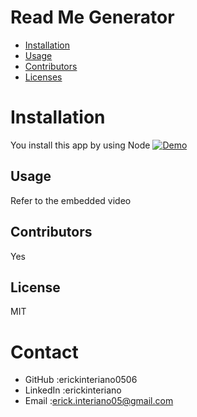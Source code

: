 # Read Me Generator
* [Installation](#installation)
* [Usage](#usage)
* [Contributors](#contributors)
* [Licenses](#licences)
# Installation
You install this app by using Node
[![Demo](http://img.youtube.com/vi/JC9xbyCOtQg/0.jpg)](http://www.youtube.com/watch?v=JC9xbyCOtQg "Readme")
## Usage
Refer to the embedded video
## Contributors
Yes
## License
MIT
    
# Contact
* GitHub :erickinteriano0506
* LinkedIn :erickinteriano
* Email :erick.interiano05@gmail.com
